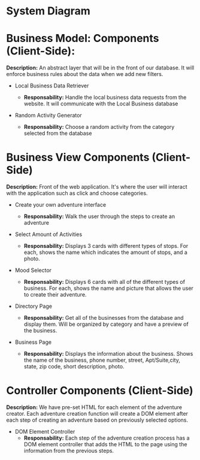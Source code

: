# System Diagram



# Business Model: Components (Client-Side): 
**Description:** An abstract layer that will be in the front of our database. It will enforce business rules about the data when we add new filters. 

* Local Business Data Retriever
  * **Responsability:** Handle the local business data requests from the website. It will communicate with the Local Business database

* Random Activity Generator
  * **Responsability:** Choose a random activity from the category selected from the database
  
# Business View Components (Client-Side)
**Description:** Front of the web application. It's where the user will interact with the application such as click and choose categories.
 
* Create your own adventure interface
  * **Responsability:** Walk the user through the steps to create an adventure

* Select Amount of Activities
  * **Responsability:** Displays 3 cards with different types of stops. For each, shows the name which indicates the amount of stops, and a photo. 

* Mood Selector
  * **Responsability:** Displays 6 cards with all of the different types of business. For each, shows the name and picture that allows the user to create their adventure.

* Directory Page
  * **Responsability:** Get all of the businesses from the database and display them. Will be organized by category and have a preview of the business.

* Business Page
  * **Responsability:** Displays the information about the business. Shows the name of the business, phone number, street, Apt/Suite,city, state, zip code, short description, photo.


# Controller Components (Client-Side)
**Description:** We have pre-set HTML for each element of the adventure creator. Each adventure creation function will create a DOM element after each step of creating an adventure based on previously selected options.


* DOM Element Controller
  * **Responsability:** Each step of the adventure creation process has a DOM element controller that adds the HTML to the page using the information from the previous steps.

